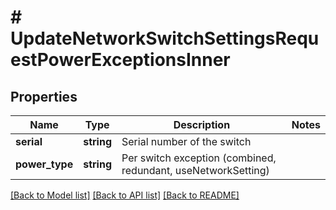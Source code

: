 # # UpdateNetworkSwitchSettingsRequestPowerExceptionsInner

## Properties

Name | Type | Description | Notes
------------ | ------------- | ------------- | -------------
**serial** | **string** | Serial number of the switch |
**power_type** | **string** | Per switch exception (combined, redundant, useNetworkSetting) |

[[Back to Model list]](../../README.md#models) [[Back to API list]](../../README.md#endpoints) [[Back to README]](../../README.md)
